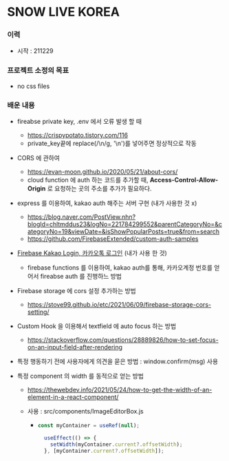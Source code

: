 # SNOW LIVE KOREA

### 이력

- 시작 : 211229

### 프로젝트 소정의 목표

- no css files

### 배운 내용

- fireabse private key, .env 에서 오류 발생 할 때

  - https://crispypotato.tistory.com/116
  - private_key끝에 replace(/\\n/g, '\n')를 넣어주면 정상적으로 작동

- CORS 에 관하여
  - https://evan-moon.github.io/2020/05/21/about-cors/
  - cloud function 에 auth 하는 코드를 추가할 때, **Access-Control-Allow-Origin** 로 요청하는 곳의 주소를 추가가 필요하다.
- express 를 이용하여, kakao auth 해주는 서버 구현 (내가 사용한 것 x)
  - https://blog.naver.com/PostView.nhn?blogId=chltmddus23&logNo=221784299552&parentCategoryNo=&categoryNo=19&viewDate=&isShowPopularPosts=true&from=search
  - https://github.com/FirebaseExtended/custom-auth-samples
- [Firebase Kakao Login, 카카오톡 로그인](https://parandol.tistory.com/48) (내가 사용 한 것)
  - firebase functions 를 이용하여, kakao auth를 통해, 카카오계정 번호를 얻어서 fireabse auth 를 진행하느 방법
- Firebase storage 에 cors 설정 추가하는 방법
  - https://stove99.github.io/etc/2021/06/09/firebase-storage-cors-setting/

- Custom Hook 을 이용해서 textfield 에 auto focus 하는 방법
  - https://stackoverflow.com/questions/28889826/how-to-set-focus-on-an-input-field-after-rendering

- 특정 행동하기 전에 사용자에게 의견을 묻은 방법 : window.confirm(msg) 사용

- 특정 component 의 width 를 동적으로 얻는 방법

  - https://thewebdev.info/2021/05/24/how-to-get-the-width-of-an-element-in-a-react-component/

  - 사용 : src/components/ImageEditorBox.js

    - ```javascript
      const myContainer = useRef(null);
      
        useEffect(() => {
          setWidth(myContainer.current?.offsetWidth);
        }, [myContainer.current?.offsetWidth]);
      ```

      

